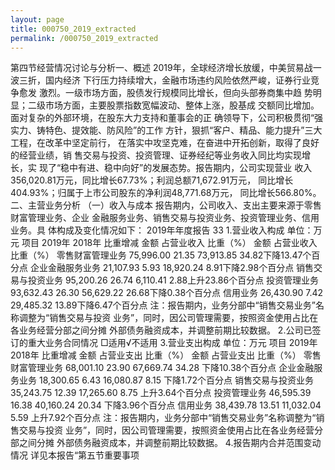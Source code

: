 ```yaml
---
layout: page
title: 000750_2019_extracted
permalink: /000750_2019_extracted
---
```


第四节经营情况讨论与分析一、概述
2019年，全球经济增长放缓，中美贸易战一波三折，国内经济
下行压力持续增大，金融市场违约风险依然严峻，证券行业竞争愈发
激烈。一级市场方面，股债发行规模同比增长，但向头部券商集中趋
势明显；二级市场方面，主要股票指数宽幅波动、整体上涨，股基成
交额同比增加。面对复杂的外部环境，在股东大力支持和董事会的正
确领导下，公司积极贯彻“强实力、铸特色、提效能、防风险”的工作
方针，狠抓“客户、精品、能力提升”三大工程，在改革中坚定前行，
在落实中攻坚克难，在奋进中开拓创新，取得了良好的经营业绩，销
售交易与投资、投资管理、证券经纪等业务收入同比均实现增长，实
现了“稳中有进、稳中向好”的发展态势。报告期内，公司实现营业
收入356,020.81万元，同比增长67.73%；利润总额71,672.91万元，
同比增长404.93%；归属于上市公司股东的净利润48,771.68万元，
同比增长566.80%。
二、主营业务分析
（一）收入与成本
报告期内，公司收入、支出主要来源于零售财富管理业务、企业
金融服务业务、销售交易与投资业务、投资管理业务、信用业务。具
体构成及变化情况如下：
2019年年度报告
33
1.营业收入构成
单位：万元
项目
2019年
2018年
比重增减
金额
占营业收入
比重（%）
金额
占营业收入
比重（%）
零售财富管理业务
75,996.00
21.35
73,913.85
34.82下降13.47个百分点
企业金融服务业务
21,107.93
5.93
18,920.24
8.91下降2.98个百分点
销售交易与投资业务
95,200.26
26.74
6,110.41
2.88上升23.86个百分点
投资管理业务
93,632.43
26.30
56,629.22
26.68下降0.38个百分点
信用业务
26,430.90
7.42
29,485.32
13.89下降6.47个百分点
注：报告期内，业务分部中“销售交易业务”名称调整为“销售交易与投资
业务”，同时，因公司管理需要，按照资金使用占比在各业务经营分部之间分摊
外部债务融资成本，并调整前期比较数据。
2.公司已签订的重大业务合同情况
□适用√不适用
3.营业支出构成
单位：万元
项目
2019年
2018年
比重增减
金额
占营业支出
比重（%）
金额
占营业支出
比重（%）
零售财富管理业务
68,001.10
23.90
67,669.74
34.28
下降10.38个百分点
企业金融服务业务
18,300.65
6.43
16,080.87
8.15
下降1.72个百分点
销售交易与投资业务
35,243.75
12.39
17,265.60
8.75
上升3.64个百分点
投资管理业务
46,595.39
16.38
40,160.24
20.34
下降3.96个百分点
信用业务
38,439.78
13.51
11,032.04
5.59
上升7.92个百分点
注：报告期内，业务分部中“销售交易业务”名称调整为“销售交易与投资
业务”，同时，因公司管理需要，按照资金使用占比在各业务经营分部之间分摊
外部债务融资成本，并调整前期比较数据。
4.报告期内合并范围变动情况
详见本报告“第五节重要事项